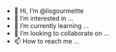 - 👋 Hi, I’m @lisgourmeitte
- 👀 I’m interested in ...
- 🌱 I’m currently learning ...
- 💞️ I’m looking to collaborate on ...
- 📫 How to reach me ...

<!---
lisgourmeitte/lisgourmeitte is a ✨ special ✨ repository because its `README.md` (this file) appears on your GitHub profile.
You can click the Preview link to take a look at your changes.
--->
